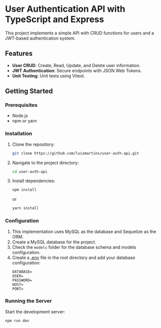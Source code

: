 # User Authentication API with TypeScript and Express

This project implements a simple API with CRUD functions for users and a JWT-based authentication system.

## Features

- **User CRUD**: Create, Read, Update, and Delete user information.
- **JWT Authentication**: Secure endpoints with JSON Web Tokens.
- **Unit Testing**: Unit tests using Vitest.

## Getting Started

### Prerequisites

- Node.js
- npm or yarn

### Installation

1. Clone the repository:
    ```sh
    git clone https://github.com/luixmartins/user-auth-api.git
    ```
2. Navigate to the project directory:
    ```sh
    cd user-auth-api
    ```
3. Install dependencies:
    ```sh
    npm install
    ```
    or
    ```sh
    yarn install
    ```

### Configuration 

1. This implementation uses MySQL as the database and Sequelize as the ORM.
2. Create a MySQL database for the project.
3. Check the `models` folder for the database schema and models configuration.
4. Create a [.env](http://_vscodecontentref_/0) file in the root directory and add your database configuration:
    ```env
    DATABASE=  
    USER= 
    PASSWORD=
    HOST=
    PORT=
    ```

### Running the Server

Start the development server:
```sh
npm run dev